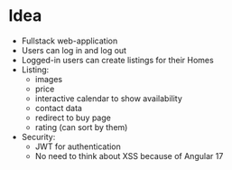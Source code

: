# Idea
- Fullstack web-application
- Users can log in and log out
- Logged-in users can create listings for their Homes
- Listing:
    - images
    - price
    - interactive calendar to show availability
    - contact data
    - redirect to buy page
    - rating (can sort by them)
- Security:
    - JWT for authentication
    - No need to think about XSS because of Angular 17